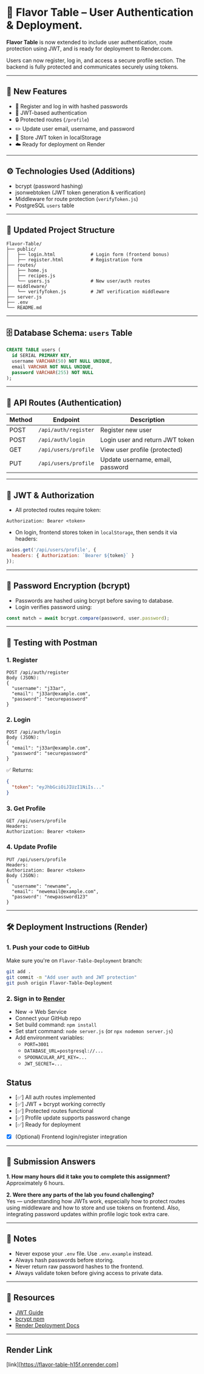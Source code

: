 # 🧂 Flavor Table – User Authentication & Deployment.

**Flavor Table** is now extended to include user authentication, route protection using JWT, and is ready for deployment to Render.com.

Users can now register, log in, and access a secure profile section. The backend is fully protected and communicates securely using tokens.

---

## 🔐 New Features

- 👤 Register and log in with hashed passwords
- 🔑 JWT-based authentication
- 🔒 Protected routes (`/profile`)
- ✏️ Update user email, username, and password
- 📄 Store JWT token in localStorage
- ☁️ Ready for deployment on Render

---

## ⚙️ Technologies Used (Additions)

- bcrypt (password hashing)
- jsonwebtoken (JWT token generation & verification)
- Middleware for route protection (`verifyToken.js`)
- PostgreSQL `users` table

---

## 📁 Updated Project Structure

```
Flavor-Table/
├── public/
│   ├── login.html             # Login form (frontend bonus)
│   ├── register.html          # Registration form
├── routes/
│   ├── home.js
│   ├── recipes.js
│   └── users.js               # New user/auth routes
├── middleware/
│   └── verifyToken.js         # JWT verification middleware
├── server.js
├── .env
└── README.md
```

---

## 🗄️ Database Schema: `users` Table

```sql
CREATE TABLE users (
  id SERIAL PRIMARY KEY,
  username VARCHAR(50) NOT NULL UNIQUE,
  email VARCHAR NOT NULL UNIQUE,
  password VARCHAR(255) NOT NULL
);
```

---

## 🔌 API Routes (Authentication)

| Method | Endpoint             | Description                            |
|--------|----------------------|----------------------------------------|
| POST   | `/api/auth/register` | Register new user                      |
| POST   | `/api/auth/login`    | Login user and return JWT token        |
| GET    | `/api/users/profile` | View user profile (protected)          |
| PUT    | `/api/users/profile` | Update username, email, password       |

---

## 🧠 JWT & Authorization

- All protected routes require token:
```http
Authorization: Bearer <token>
```

- On login, frontend stores token in `localStorage`, then sends it via headers:
```js
axios.get('/api/users/profile', {
  headers: { Authorization: `Bearer ${token}` }
});
```

---

## 🔐 Password Encryption (bcrypt)

- Passwords are hashed using bcrypt before saving to database.
- Login verifies password using:
```js
const match = await bcrypt.compare(password, user.password);
```

---

## 🧪 Testing with Postman

### 1. Register
```
POST /api/auth/register
Body (JSON):
{
  "username": "j33ar",
  "email": "j33ar@example.com",
  "password": "securepassword"
}
```

### 2. Login
```
POST /api/auth/login
Body (JSON):
{
  "email": "j33ar@example.com",
  "password": "securepassword"
}
```
✅ Returns:
```json
{
  "token": "eyJhbGciOiJIUzI1NiIs..."
}
```

### 3. Get Profile
```
GET /api/users/profile
Headers:
Authorization: Bearer <token>
```

### 4. Update Profile
```
PUT /api/users/profile
Headers:
Authorization: Bearer <token>
Body (JSON):
{
  "username": "newname",
  "email": "newemail@example.com",
  "password": "newpassword123"
}
```

---

## 🛠️ Deployment Instructions (Render)

### 1. Push your code to GitHub
Make sure you're on `Flavor-Table-Deployment` branch:
```bash
git add .
git commit -m "Add user auth and JWT protection"
git push origin Flavor-Table-Deployment
```

### 2. Sign in to [Render](https://render.com)

- New → Web Service
- Connect your GitHub repo
- Set build command: `npm install`
- Set start command: `node server.js` (or `npx nodemon server.js`)
- Add environment variables:
  - `PORT=3001`
  - `DATABASE_URL=postgresql://...`
  - `SPOONACULAR_API_KEY=...`
  - `JWT_SECRET=...`


##  Status

- [✅] All auth routes implemented
- [✅] JWT + bcrypt working correctly
- [✅] Protected routes functional
- [✅] Profile update supports password change
- [✅] Ready for deployment
- [x] (Optional) Frontend login/register integration

---

## 📄 Submission Answers

**1. How many hours did it take you to complete this assignment?**  
Approximately 6 hours.

**2. Were there any parts of the lab you found challenging?**  
Yes — understanding how JWTs work, especially how to protect routes using middleware and how to store and use tokens on frontend. Also, integrating password updates within profile logic took extra care.

---

## 🧠 Notes

- Never expose your `.env` file. Use `.env.example` instead.
- Always hash passwords before storing.
- Never return raw password hashes to the frontend.
- Always validate token before giving access to private data.

---

## 🧾 Resources

- [JWT Guide](https://jwt.io/)
- [bcrypt npm](https://www.npmjs.com/package/bcrypt)
- [Render Deployment Docs](https://render.com/docs)

---

## Render Link
 
[link][https://flavor-table-h15f.onrender.com]